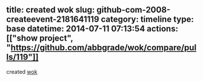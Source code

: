 title: created wok
slug: github-com-2008-createevent-2181641119
category: timeline
type: base
datetime: 2014-07-11 07:13:54
actions: [["show project", "https://github.com/abbgrade/wok/compare/pulls/119"]]
---
created [wok](https://github.com/abbgrade/wok)
